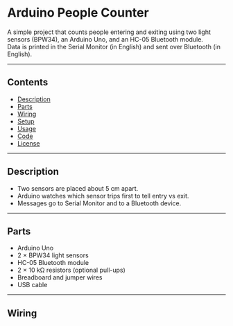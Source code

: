 # Arduino People Counter

A simple project that counts people entering and exiting using two light sensors (BPW34), an Arduino Uno, and an HC-05 Bluetooth module.  
Data is printed in the Serial Monitor (in English) and sent over Bluetooth (in English).

---

## Contents

- [Description](#description)  
- [Parts](#parts)  
- [Wiring](#wiring)  
- [Setup](#setup)  
- [Usage](#usage)  
- [Code](#code)  
- [License](#license)  

---

## Description

- Two sensors are placed about 5 cm apart.  
- Arduino watches which sensor trips first to tell entry vs exit.  
- Messages go to Serial Monitor and to a Bluetooth device.

---

## Parts

- Arduino Uno  
- 2 × BPW34 light sensors  
- HC-05 Bluetooth module  
- 2 × 10 kΩ resistors (optional pull-ups)  
- Breadboard and jumper wires  
- USB cable  

---

## Wiring


